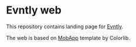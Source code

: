 Evntly web
==========

This repository contains landing page for [Evntly](http://www.evntly.com).

The web is based on [MobApp](https://colorlib.com/wp/template/mobapp/) template by Colorlib.
